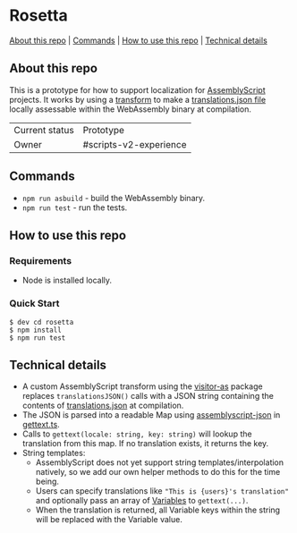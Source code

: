 # Rosetta

[About this repo](#about-this-repo) | [Commands](#commands) | [How to use this repo](#how-to-use-this-repo) | [Technical details](#technical-details)

## About this repo
This is a prototype for how to support localization for [AssemblyScript](https://www.assemblyscript.org/) projects.
It works by using a [transform](https://github.com/Shopify/rosetta/blob/master/assembly/transform.ts) to make a [translations.json file](https://github.com/Shopify/rosetta/blob/master/assembly/translations.json) locally assessable within the WebAssembly binary at compilation. 

|                |                                                            |
|----------------|------------------------------------------------------------|
| Current status | Prototype                                                  |
| Owner          | #scripts-v2-experience                                     |

## Commands
* `npm run asbuild` - build the WebAssembly binary.
* `npm run test` - run the tests.


## How to use this repo
### Requirements
- Node is installed locally.

### Quick Start
```
$ dev cd rosetta
$ npm install
$ npm run test
```

<!--
Examples:
* [Storefront Renderer- Quick start guide ](https://github.com/Shopify/storefront-renderer#development-quick-start)
* [CloudSQLBuddy - How it works content and formatting](https://github.com/Shopify/cloudbuddies/tree/master/buddies/cloudsqlbuddy/README.md)
* [gjtorikian/html-proofer - Configuration and real life examples](https://github.com/gjtorikian/html-proofer/blob/main/README.md#configuration)
* [Polaris Icons - Separate contribution guide](https://github.com/Shopify/polaris-icons/blob/master/README.md#contributing-)
* [Magellan - Collecting in production content](https://github.com/Shopify/magellan/blob/master/README.md#connecting-to-magellan-in-production)
-->

## Technical details
- A custom AssemblyScript transform using the [visitor-as](https://github.com/willemneal/visitor-as) package replaces `translationsJSON()` calls with a JSON string containing the contents of [translations.json](https://github.com/Shopify/rosetta/blob/master/assembly/translations.json) at compilation.
- The JSON is parsed into a readable Map using [assemblyscript-json](https://github.com/nearprotocol/assemblyscript-json) in [gettext.ts](https://github.com/Shopify/rosetta/blob/master/assembly/gettext.ts).
- Calls to `gettext(locale: string, key: string)` will lookup the translation from this map. If no translation exists, it returns the key. 
- String templates:
  - AssemblyScript does not yet support string templates/interpolation natively, so we add our own helper methods to do this for the time being.
  - Users can specify translations like `"This is {users}'s translation"` and optionally pass an array of [Variables](https://github.com/Shopify/rosetta/blob/fe6dad3da8cd2f956fe5e4e8c6e8c1a281edab06/assembly/gettext.ts#L3) to `gettext(...)`. 
  - When the translation is returned, all Variable keys within the string will be replaced with the Variable value.
